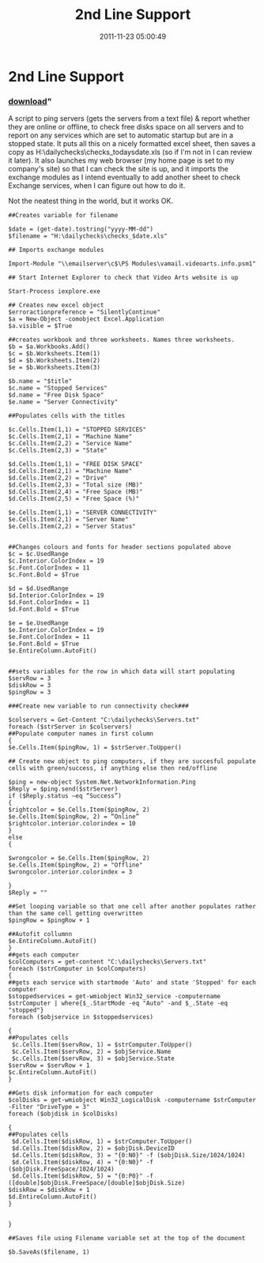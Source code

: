 ﻿---
pid:            3069
parent:         0
children:       
poster:         Fred Fulford
title:          2nd Line Support
date:           2011-11-23 05:00:49
format:         posh
---

# 2nd Line Support

### [download](3069.ps1)"

A script to ping servers (gets the servers from a text file) & report whether they are online or offline, to check free disks space on all servers and to report on any services which are set to automatic startup but are in a stopped state. It puts all this on a nicely formatted excel sheet, then saves a copy as H:\dailychecks\checks_todaysdate.xls (so if I'm not in I can review it later). It also launches my web browser (my home page is set to my company's site) so that I can check the site is up, and it imports the exchange modules as I intend eventually to add another sheet to check Exchange services, when I can figure out how to do it. 

Not the neatest thing in the world, but it works OK.

```posh
##Creates variable for filename

$date = (get-date).tostring("yyyy-MM-dd")
$filename = "H:\dailychecks\checks_$date.xls"

## Imports exchange modules

Import-Module "\\emailserver\c$\PS Modules\vamail.videoarts.info.psm1"

## Start Internet Explorer to check that Video Arts website is up

Start-Process iexplore.exe

## Creates new excel object
$erroractionpreference = "SilentlyContinue"
$a = New-Object -comobject Excel.Application
$a.visible = $True 

##creates workbook and three worksheets. Names three worksheets.
$b = $a.Workbooks.Add()
$c = $b.Worksheets.Item(1)
$d = $b.Worksheets.Item(2)
$e = $b.Worksheets.Item(3)

$b.name = "$title"
$c.name = "Stopped Services"
$d.name = "Free Disk Space"
$e.name = "Server Connectivity"

##Populates cells with the titles

$c.Cells.Item(1,1) = "STOPPED SERVICES"
$c.Cells.Item(2,1) = "Machine Name"
$c.Cells.Item(2,2) = "Service Name"
$c.Cells.Item(2,3) = "State"

$d.Cells.Item(1,1) = "FREE DISK SPACE"
$d.Cells.Item(2,1) = "Machine Name"
$d.Cells.Item(2,2) = "Drive"
$d.Cells.Item(2,3) = "Total size (MB)"
$d.Cells.Item(2,4) = "Free Space (MB)"
$d.Cells.Item(2,5) = "Free Space (%)"

$e.Cells.Item(1,1) = "SERVER CONNECTIVITY"
$e.Cells.Item(2,1) = "Server Name"
$e.Cells.Item(2,2) = "Server Status"


##Changes colours and fonts for header sections populated above 
$c = $c.UsedRange
$c.Interior.ColorIndex = 19
$c.Font.ColorIndex = 11
$c.Font.Bold = $True

$d = $d.UsedRange
$d.Interior.ColorIndex = 19
$d.Font.ColorIndex = 11
$d.Font.Bold = $True

$e = $e.UsedRange
$e.Interior.ColorIndex = 19
$e.Font.ColorIndex = 11
$e.Font.Bold = $True
$e.EntireColumn.AutoFit()


##sets variables for the row in which data will start populating
$servRow = 3
$diskRow = 3
$pingRow = 3

###Create new variable to run connectivity check###

$colservers = Get-Content "C:\dailychecks\Servers.txt"
foreach ($strServer in $colservers)
##Populate computer names in first column
{
$e.Cells.Item($pingRow, 1) = $strServer.ToUpper()

## Create new object to ping computers, if they are succesful populate cells with green/success, if anything else then red/offline

$ping = new-object System.Net.NetworkInformation.Ping
$Reply = $ping.send($strServer)
if ($Reply.status –eq “Success”)
{
$rightcolor = $e.Cells.Item($pingRow, 2)
$e.Cells.Item($pingRow, 2) = “Online”
$rightcolor.interior.colorindex = 10
}
else
{

$wrongcolor = $e.Cells.Item($pingRow, 2)
$e.Cells.Item($pingRow, 2) = "Offline"
$wrongcolor.interior.colorindex = 3

}
$Reply = ""

##Set looping variable so that one cell after another populates rather than the same cell getting overwritten
$pingRow = $pingRow + 1

##Autofit collumnn
$e.EntireColumn.AutoFit()
}
##gets each computer
$colComputers = get-content "C:\dailychecks\Servers.txt"
foreach ($strComputer in $colComputers)
{
##gets each service with startmode 'Auto' and state 'Stopped' for each computer
$stoppedservices = get-wmiobject Win32_service -computername $strComputer | where{$_.StartMode -eq "Auto" -and $_.State -eq "stopped"} 
foreach ($objservice in $stoppedservices)

{
##Populates cells
 $c.Cells.Item($servRow, 1) = $strComputer.ToUpper()
 $c.Cells.Item($servRow, 2) = $objService.Name
 $c.Cells.Item($servRow, 3) = $objService.State
$servRow = $servRow + 1
$c.EntireColumn.AutoFit()
}

##Gets disk information for each computer
$colDisks = get-wmiobject Win32_LogicalDisk -computername $strComputer -Filter "DriveType = 3" 
foreach ($objdisk in $colDisks)

{
##Populates cells
 $d.Cells.Item($diskRow, 1) = $strComputer.ToUpper()
 $d.Cells.Item($diskRow, 2) = $objDisk.DeviceID
 $d.Cells.Item($diskRow, 3) = "{0:N0}" -f ($objDisk.Size/1024/1024)
 $d.Cells.Item($diskRow, 4) = "{0:N0}" -f ($objDisk.FreeSpace/1024/1024)
 $d.Cells.Item($diskRow, 5) = "{0:P0}" -f ([double]$objDisk.FreeSpace/[double]$objDisk.Size)
$diskRow = $diskRow + 1
$d.EntireColumn.AutoFit()
}


}

##Saves file using Filename variable set at the top of the document

$b.SaveAs($filename, 1)
```
